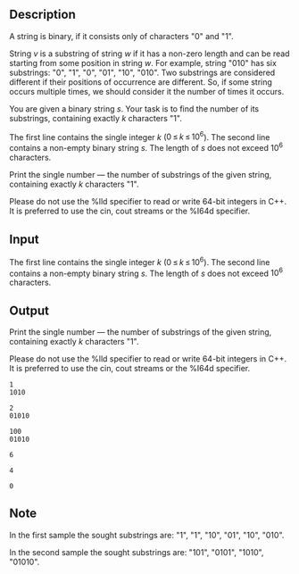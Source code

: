 ## Description

<div><p>A string is <span class="tex-font-style-underline">binary</span>, if it consists only of characters "<span class="tex-font-style-tt">0</span>" and "<span class="tex-font-style-tt">1</span>".</p><p>String <span class="tex-span"><i>v</i></span> is a <span class="tex-font-style-it">substring</span> of string <span class="tex-span"><i>w</i></span> if it has a non-zero length and can be read starting from some position in string <span class="tex-span"><i>w</i></span>. For example, string "<span class="tex-font-style-tt">010</span>" has six substrings: "<span class="tex-font-style-tt">0</span>", "<span class="tex-font-style-tt">1</span>", "<span class="tex-font-style-tt">0</span>", "<span class="tex-font-style-tt">01</span>", "<span class="tex-font-style-tt">10</span>", "<span class="tex-font-style-tt">010</span>". Two substrings are considered different if their positions of occurrence are different. So, if some string occurs multiple times, we should consider it the number of times it occurs.</p><p>You are given a binary string <span class="tex-span"><i>s</i></span>. Your task is to find the number of its substrings, containing exactly <span class="tex-span"><i>k</i></span> characters "<span class="tex-font-style-tt">1</span>".</p></div><div class="input-specification"><p>The first line contains the single integer <span class="tex-span"><i>k</i></span> (<span class="tex-span">0 ≤ <i>k</i> ≤ 10<sup class="upper-index">6</sup></span>). The second line contains a non-empty binary string <span class="tex-span"><i>s</i></span>. The length of <span class="tex-span"><i>s</i></span> does not exceed <span class="tex-span">10<sup class="upper-index">6</sup></span> characters.</p></div><div class="output-specification"><p>Print the single number — the number of substrings of the given string, containing exactly <span class="tex-span"><i>k</i></span> characters "<span class="tex-font-style-tt">1</span>".</p><p>Please do not use the <span class="tex-font-style-tt">%lld</span> specifier to read or write 64-bit integers in С++. It is preferred to use the <span class="tex-font-style-tt">cin</span>, <span class="tex-font-style-tt">cout</span> streams or the <span class="tex-font-style-tt">%I64d</span> specifier.</p></div>

## Input

<p>The first line contains the single integer <span class="tex-span"><i>k</i></span> (<span class="tex-span">0 ≤ <i>k</i> ≤ 10<sup class="upper-index">6</sup></span>). The second line contains a non-empty binary string <span class="tex-span"><i>s</i></span>. The length of <span class="tex-span"><i>s</i></span> does not exceed <span class="tex-span">10<sup class="upper-index">6</sup></span> characters.</p>

## Output

<p>Print the single number — the number of substrings of the given string, containing exactly <span class="tex-span"><i>k</i></span> characters "<span class="tex-font-style-tt">1</span>".</p><p>Please do not use the <span class="tex-font-style-tt">%lld</span> specifier to read or write 64-bit integers in С++. It is preferred to use the <span class="tex-font-style-tt">cin</span>, <span class="tex-font-style-tt">cout</span> streams or the <span class="tex-font-style-tt">%I64d</span> specifier.</p>





```input1
1
1010

```




```input2
2
01010

```




```input3
100
01010

```




```output1
6

```




```output2
4

```




```output3
0

```



## Note

<p>In the first sample the sought substrings are: "<span class="tex-font-style-tt">1</span>", "<span class="tex-font-style-tt">1</span>", "<span class="tex-font-style-tt">10</span>", "<span class="tex-font-style-tt">01</span>", "<span class="tex-font-style-tt">10</span>", "<span class="tex-font-style-tt">010</span>".</p><p>In the second sample the sought substrings are: "<span class="tex-font-style-tt">101</span>", "<span class="tex-font-style-tt">0101</span>", "<span class="tex-font-style-tt">1010</span>", "<span class="tex-font-style-tt">01010</span>".</p>
